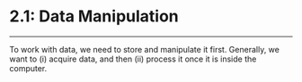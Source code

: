 # 2.1: Data Manipulation

***

To work with data, we need to store and manipulate it first. Generally, we want to (i) acquire data, and then (ii) process it once it is inside the computer.

